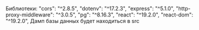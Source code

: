 Библиотеки:
    "cors": "^2.8.5",
    "dotenv": "^17.2.3",
    "express": "^5.1.0",
    "http-proxy-middleware": "^3.0.5",
    "pg": "^8.16.3",
    "react": "^19.2.0",
    "react-dom": "^19.2.0",
Дамп базы данных будет находиться в src
